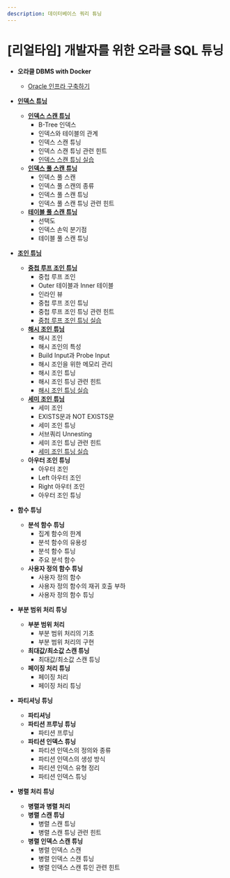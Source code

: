 ```yaml
---
description: 데이터베이스 쿼리 튜닝
---
```


# [리얼타임] 개발자를 위한 오라클 SQL 튜닝

- **오라클 DBMS with Docker**
    - [Oracle 인프라 구축하기](_1.md)
	

- [**인덱스 튜닝**](_1_1.md)
	- [**인덱스 스캔 튜닝**](_2.md)
		- B-Tree 인덱스
		- 인덱스와 테이블의 관계
		- 인덱스 스캔 튜닝
		- 인덱스 스캔 튜닝 관련 힌트
		- [인덱스 스캔 튜닝 실습](_3.md)
	- [**인덱스 풀 스캔 튜닝**](_4.md)
		- 인덱스 풀 스캔
		- 인덱스 풀 스캔의 종류
		- 인덱스 풀 스캔 튜닝
		- 인덱스 풀 스캔 튜닝 관련 힌트
	- [**테이블 풀 스캔 튜닝**](_5.md)
		- 선택도
		- 인덱스 손익 분기점
		- 테이블 풀 스캔 튜닝
	

- [**조인 튜닝**](_6.md)
	- [**중첩 루프 조인 튜닝**](_7.md)
		- 중첩 루프 조인
		- Outer 테이블과 Inner 테이블
		- 인라인 뷰
		- 중첩 루프 조인 튜닝
		- 중첩 루프 조인 튜닝 관련 힌트
		- [중첩 루프 조인 튜닝 실습](_8.md)
	- [**해시 조인 튜닝**](_9.md)
	    - 해시 조인
		- 해시 조인의 특성
		- Build Input과 Probe Input
		- 해시 조인을 위한 메모리 관리
		- 해시 조인 튜닝
		- 해시 조인 튜닝 관련 힌트
		- [해시 조인 튜닝 실습](_9_1.md)
	- [**세미 조인 튜닝**](_10.md)
	    - 세미 조인
		- EXISTS문과 NOT EXISTS문
		- 세미 조인 튜닝
		- 서브쿼리 Unnesting
		- 세미 조인 튜닝 관련 힌트
		- [세미 조인 튜닝 실습](_10_1.md)
	- **아우터 조인 튜닝**
		- 아우터 조인
		- Left 아우터 조인
		- Right 아우터 조인
		- 아우터 조인 튜닝

- **함수 튜닝**
	- **분석 함수 튜닝**
	    - 집계 함수의 한계
		- 분석 함수의 유용성
		- 분석 함수 튜닝
		- 주요 분석 함수
	- **사용자 정의 함수 튜닝**
		- 사용자 정의 함수
		- 사용자 정의 함수의 재귀 호출 부하
		- 사용자 정의 함수 튜닝

- **부분 범위 처리 튜닝**
	- **부분 범위 처리**
	    - 부분 범위 처리의 기초
		- 부분 범위 처리의 구현
	- **최대값/최소값 스캔 튜닝**
	    - 최대값/최소값 스캔 튜닝
	- **페이징 처리 튜닝**
		- 페이징 처리
		- 페이징 처리 튜닝

- **파티셔닝 튜닝**
	- **파티셔닝**
	- **파티션 프루닝 튜닝**
	    - 파티션 프루닝
	- **파티션 인덱스 튜닝**
		- 파티션 인덱스의 정의와 종류
		- 파티션 인덱스의 생성 방식
		- 파티션 인덱스 유형 정리
		- 파티션 인덱스 튜닝

- **병렬 처리 튜닝**
	- **병렬과 병렬 처리**
	- **병렬 스캔 튜닝**
	    - 병렬 스캔 튜닝
		- 병렬 스캔 튜닝 관련 힌트
	- **병렬 인덱스 스캔 튜닝**
		- 병렬 인덱스 스캔
		- 병렬 인덱스 스캔 튜닝 
		- 병렬 인덱스 스캔 튜인 관련 힌트
